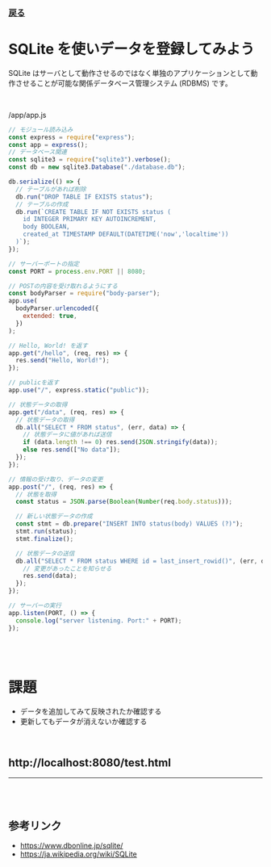 ### [戻る](./../back-end.md)

# SQLite を使いデータを登録してみよう

SQLite はサーバとして動作させるのではなく単独のアプリケーションとして動作させることが可能な関係データベース管理システム (RDBMS) です。

<br>

/app/app.js

```js
// モジュール読み込み
const express = require("express");
const app = express();
// データベース関連
const sqlite3 = require("sqlite3").verbose();
const db = new sqlite3.Database("./database.db");

db.serialize(() => {
  // テーブルがあれば削除
  db.run("DROP TABLE IF EXISTS status");
  // テーブルの作成
  db.run(`CREATE TABLE IF NOT EXISTS status (
    id INTEGER PRIMARY KEY AUTOINCREMENT,
    body BOOLEAN,
    created_at TIMESTAMP DEFAULT(DATETIME('now','localtime'))
  )`);
});

// サーバーポートの指定
const PORT = process.env.PORT || 8080;

// POSTの内容を受け取れるようにする
const bodyParser = require("body-parser");
app.use(
  bodyParser.urlencoded({
    extended: true,
  })
);

// Hello, World! を返す
app.get("/hello", (req, res) => {
  res.send("Hello, World!");
});

// publicを返す
app.use("/", express.static("public"));

// 状態データの取得
app.get("/data", (req, res) => {
  // 状態データの取得
  db.all("SELECT * FROM status", (err, data) => {
    // 状態データに値があれば送信
    if (data.length !== 0) res.send(JSON.stringify(data));
    else res.send(["No data"]);
  });
});

// 情報の受け取り、データの変更
app.post("/", (req, res) => {
  // 状態を取得
  const status = JSON.parse(Boolean(Number(req.body.status)));

  // 新しい状態データの作成
  const stmt = db.prepare("INSERT INTO status(body) VALUES (?)");
  stmt.run(status);
  stmt.finalize();

  // 状態データの送信
  db.all("SELECT * FROM status WHERE id = last_insert_rowid()", (err, data) => {
    // 変更があったことを知らせる
    res.send(data);
  });
});

// サーバーの実行
app.listen(PORT, () => {
  console.log("server listening. Port:" + PORT);
});
```

<br><br>

# 課題

- データを追加してみて反映されたか確認する
- 更新してもデータが消えないか確認する

<br>

## http://localhost:8080/test.html

---

<br><br>

## 参考リンク

- https://www.dbonline.jp/sqlite/
- https://ja.wikipedia.org/wiki/SQLite
